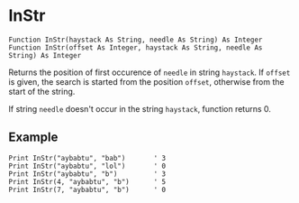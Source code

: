 <!--text-->
InStr
===

```eppabasic
Function InStr(haystack As String, needle As String) As Integer
Function InStr(offset As Integer, haystack As String, needle As String) As Integer
```

Returns the position of first occurence of `needle` in string `haystack`.
If `offset` is given, the search is started from the position `offset`, otherwise from the start of the string.

If string `needle` doesn't occur in the string `haystack`, function returns 0.

Example
---------
```eppabasic
Print InStr("aybabtu", "bab")       ' 3
Print InStr("aybabtu", "lol")       ' 0
Print InStr("aybabtu", "b")         ' 3
Print InStr(4, "aybabtu", "b")      ' 5
Print InStr(7, "aybabtu", "b")      ' 0
```
